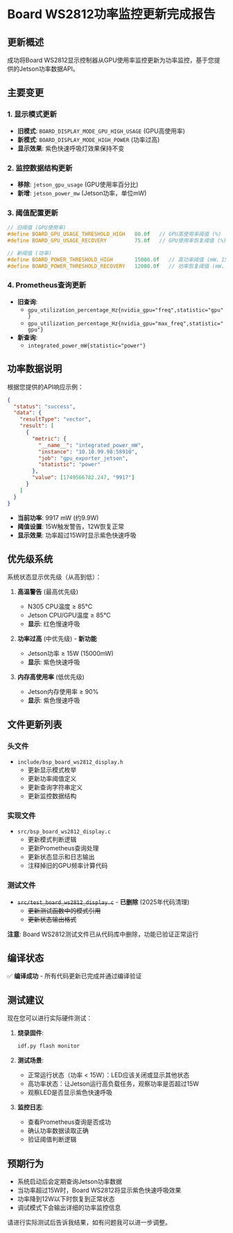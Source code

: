 # Board WS2812功率监控更新完成报告

## 更新概述

成功将Board WS2812显示控制器从GPU使用率监控更新为功率监控，基于您提供的Jetson功率数据API。

## 主要变更

### 1. 显示模式更新
- **旧模式**: `BOARD_DISPLAY_MODE_GPU_HIGH_USAGE` (GPU高使用率)
- **新模式**: `BOARD_DISPLAY_MODE_HIGH_POWER` (功率过高)
- **显示效果**: 紫色快速呼吸灯效果保持不变

### 2. 监控数据结构更新
- **移除**: `jetson_gpu_usage` (GPU使用率百分比)
- **新增**: `jetson_power_mw` (Jetson功率，单位mW)

### 3. 阈值配置更新
```c
// 旧阈值 (GPU使用率)
#define BOARD_GPU_USAGE_THRESHOLD_HIGH   80.0f   // GPU高使用率阈值 (%)
#define BOARD_GPU_USAGE_RECOVERY         75.0f   // GPU使用率恢复阈值 (%)

// 新阈值 (功率)
#define BOARD_POWER_THRESHOLD_HIGH       15000.0f   // 高功率阈值 (mW，15W)
#define BOARD_POWER_THRESHOLD_RECOVERY   12000.0f   // 功率恢复阈值 (mW，12W)
```

### 4. Prometheus查询更新
- **旧查询**: 
  - `gpu_utilization_percentage_Hz{nvidia_gpu="freq",statistic="gpu"}`
  - `gpu_utilization_percentage_Hz{nvidia_gpu="max_freq",statistic="gpu"}`
- **新查询**: 
  - `integrated_power_mW{statistic="power"}`

## 功率数据说明

根据您提供的API响应示例：
```json
{
  "status": "success",
  "data": {
    "resultType": "vector",
    "result": [
      {
        "metric": {
          "__name__": "integrated_power_mW",
          "instance": "10.10.99.98:58910",
          "job": "gpu_exporter_jetson",
          "statistic": "power"
        },
        "value": [1749566782.247, "9917"]
      }
    ]
  }
}
```

- **当前功率**: 9917 mW (约9.9W)
- **阈值设置**: 15W触发警告，12W恢复正常
- **显示效果**: 功率超过15W时显示紫色快速呼吸

## 优先级系统

系统状态显示优先级（从高到低）：

1. **高温警告** (最高优先级)
   - N305 CPU温度 ≥ 85°C
   - Jetson CPU/GPU温度 ≥ 85°C
   - **显示**: 红色慢速呼吸

2. **功率过高** (中优先级) - **新功能**
   - Jetson功率 ≥ 15W (15000mW)
   - **显示**: 紫色快速呼吸

3. **内存高使用率** (低优先级)
   - Jetson内存使用率 ≥ 90%
   - **显示**: 紫色慢速呼吸

## 文件更新列表

### 头文件
- `include/bsp_board_ws2812_display.h`
  - 更新显示模式枚举
  - 更新功率阈值定义
  - 更新查询字符串定义
  - 更新监控数据结构

### 实现文件
- `src/bsp_board_ws2812_display.c`
  - 更新模式判断逻辑
  - 更新Prometheus查询处理
  - 更新状态显示和日志输出
  - 注释掉旧的GPU频率计算代码

### 测试文件
- ~~`src/test_board_ws2812_display.c`~~ - **已删除** (2025年代码清理)
  - ~~更新测试函数中的模式引用~~
  - ~~更新状态输出格式~~

**注意**: Board WS2812测试文件已从代码库中删除，功能已验证正常运行

## 编译状态

✅ **编译成功** - 所有代码更新已完成并通过编译验证

## 测试建议

现在您可以进行实际硬件测试：

1. **烧录固件**:
   ```bash
   idf.py flash monitor
   ```

2. **测试场景**:
   - 正常运行状态（功率 < 15W）：LED应该关闭或显示其他状态
   - 高功率状态：让Jetson运行高负载任务，观察功率是否超过15W
   - 观察LED是否显示紫色快速呼吸

3. **监控日志**:
   - 查看Prometheus查询是否成功
   - 确认功率数据读取正确
   - 验证阈值判断逻辑

## 预期行为

- 系统启动后会定期查询Jetson功率数据
- 当功率超过15W时，Board WS2812将显示紫色快速呼吸效果
- 功率降到12W以下时恢复到正常状态
- 调试模式下会输出详细的功率监控信息

请进行实际测试后告诉我结果，如有问题我可以进一步调整。
